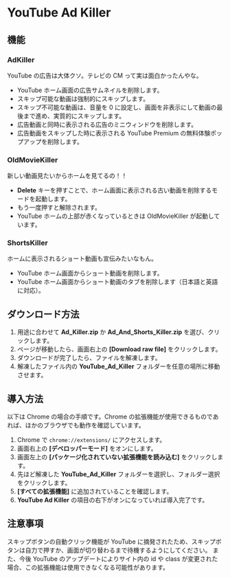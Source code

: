 # YouTube Ad Killer

## 機能

### AdKiller

YouTube の広告は大体クソ。テレビの CM って実は面白かったんやな。

- YouTube ホーム画面の広告サムネイルを削除します。
- スキップ可能な動画は強制的にスキップします。
- スキップ不可能な動画は、音量を 0 に設定し、画面を非表示にして動画の最後まで進め、実質的にスキップします。
- 広告動画と同時に表示される広告のミニウィンドウを削除します。
- 広告動画をスキップした時に表示される YouTube Premium の無料体験ポップアップを削除します。

### OldMovieKiller

新しい動画見たいからホームを見てるの！！

- **Delete** キーを押すことで、ホーム画面に表示される古い動画を削除するモードを起動します。
- もう一度押すと解除されます。
- YouTube ホームの上部が赤くなっているときは OldMovieKiller が起動しています。

### ShortsKiller

ホームに表示されるショート動画も宣伝みたいなもん。

- YouTube ホーム画面からショート動画を削除します。
- YouTube ホーム画面からショート動画のタブを削除します（日本語と英語に対応）。

## ダウンロード方法

1. 用途に合わせて **Ad_Killer.zip** か **Ad_And_Shorts_Killer.zip** を選び、クリックします。
2. ページが移動したら、画面右上の **[Download raw file]** をクリックします。
3. ダウンロードが完了したら、ファイルを解凍します。
4. 解凍したファイル内の **YouTube_Ad_Killer** フォルダーを任意の場所に移動させます。

## 導入方法

以下は Chrome の場合の手順です。Chrome の拡張機能が使用できるものであれば、ほかのブラウザでも動作を確認しています。

1. Chrome で `chrome://extensions/` にアクセスします。
2. 画面右上の **[デベロッパーモード]** をオンにします。
3. 画面左上の **[パッケージ化されていない拡張機能を読み込む]** をクリックします。
4. 先ほど解凍した **YouTube_Ad_Killer** フォルダーを選択し、フォルダー選択をクリックします。
5. **[すべての拡張機能]** に追加されていることを確認します。
6. **YouTube Ad Killer** の項目の右下がオンになっていれば導入完了です。

## 注意事項

スキップボタンの自動クリック機能が YouTube に摘発されたため、スキップボタンは自力で押すか、画面が切り替わるまで待機するようにしてください。
また、今後 YouTube のアップデートによりサイト内の id や class が変更された場合、この拡張機能は使用できなくなる可能性があります。
